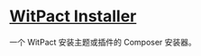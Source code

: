 # [WitPact Installer](https://github.com/chenshenchao/witpact-installer)

一个 WitPact 安装主题或插件的 Composer 安装器。
